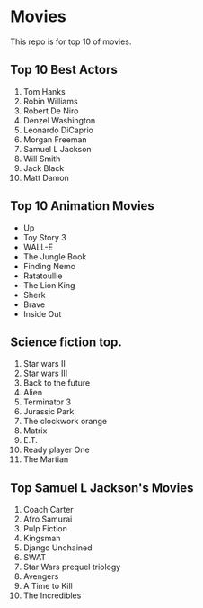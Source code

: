 # Movies

This repo is for top 10 of movies.


## Top 10 Best Actors

1. Tom Hanks
2. Robin Williams
3. Robert De Niro
4. Denzel Washington
5. Leonardo DiCaprio
6. Morgan Freeman
7. Samuel L Jackson
8. Will Smith
9. Jack Black
10. Matt Damon

## Top 10 Animation Movies
+ Up
+ Toy Story 3
+ WALL-E
+ The Jungle Book
+ Finding Nemo
+ Ratatoullie
+ The Lion King
+ Sherk
+ Brave
+ Inside Out


## Science fiction top.

1. Star wars II
2. Star wars III
3. Back to the future
4. Alien
4. Terminator 3
5. Jurassic Park
6. The clockwork orange
7. Matrix
8. E.T.
9. Ready player One
10. The Martian

## Top Samuel L Jackson's Movies

1. Coach Carter
2. Afro Samurai
3. Pulp Fiction
4. Kingsman
5. Django Unchained
6. SWAT
7. Star Wars prequel triology
8. Avengers
9. A Time to Kill
10. The Incredibles 
